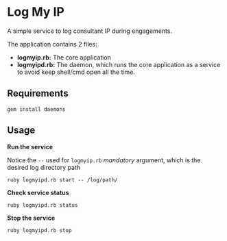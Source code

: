 # Log My IP
A simple service to log consultant IP during engagements. 

The application contains 2 files:

* **logmyip.rb:** The core application
* **logmyipd.rb:** The daemon, which runs the core application as a service to avoid keep shell/cmd open all the time.

## Requirements 

```
gem install daemons
```



## Usage

**Run the service**

Notice the `--` used for `logmyip.rb` *mandatory* argument, which is the desired log directory path

```
ruby logmyipd.rb start -- /log/path/
```



**Check service status**

```
ruby logmyipd.rb status
```



**Stop the service**

```
ruby logmyipd.rb stop
```

